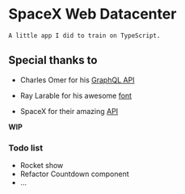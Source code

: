# SpaceX Web Datacenter

`A little app I did to train on TypeScript.`

## Special thanks to

- Charles Omer for his [GraphQL API](https://spacexdata.herokuapp.com/graphql)

- Ray Larable for his awesome [font](http://typodermicfonts.com/nasalization)


- SpaceX for their amazing [API](https://github.com/r-spacex/SpaceX-API)

**WIP**

### Todo list

- Rocket show
- Refactor Countdown component
- ...